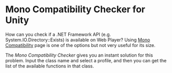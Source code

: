 # Mono Compatibility Checker for Unity

How can you check if a .NET Framework API (e.g. System.IO.Directory::Exists) is available on Web Player? Using [Mono Compatibility](http://unity3d.com/support/documentation/ScriptReference/MonoCompatibility.html) page is one of the options but not very useful for its size.

The *Mono Compatibility Checker* gives you an instant solution for this problem. Input the class name and select a profile, and then you can get the list of the available functions in that class.
